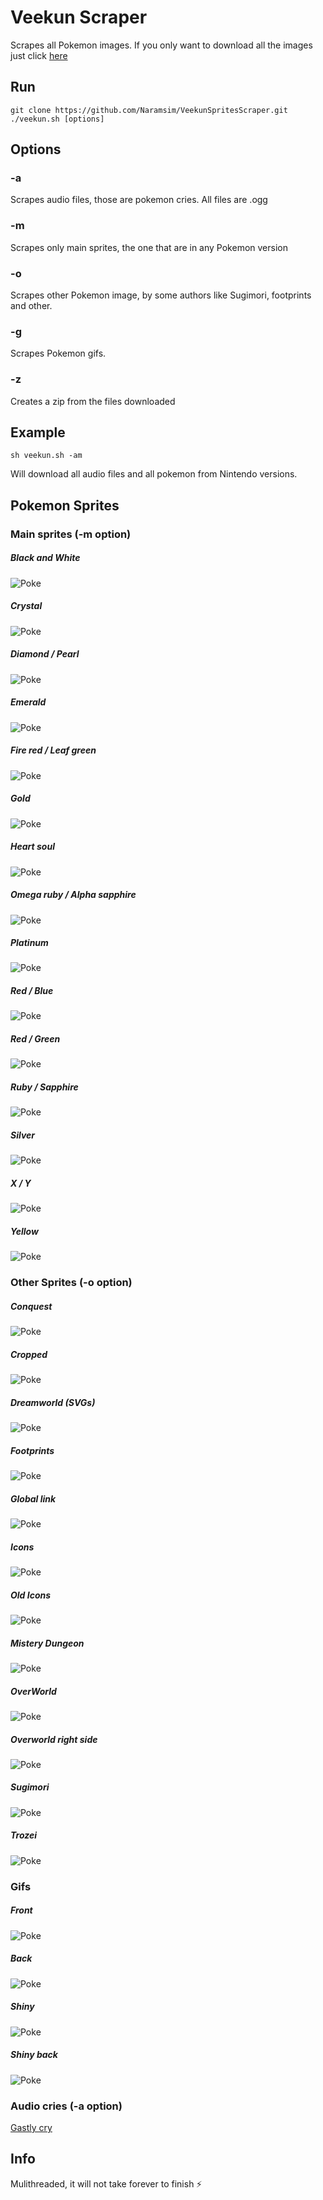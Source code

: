 # Veekun Scraper
Scrapes all Pokemon images. If you only want to download all the images just click [here](https://github.com/Naramsim/VeekunSpritesScraper/releases/latest)

## Run
```
git clone https://github.com/Naramsim/VeekunSpritesScraper.git
./veekun.sh [options]
```

## Options
### -a
Scrapes audio files, those are pokemon cries. All files are .ogg

### -m
Scrapes only main sprites, the one that are in any Pokemon version

### -o
Scrapes other Pokemon image, by some authors like Sugimori, footprints and other.

### -g
Scrapes Pokemon gifs.

### -z
Creates a zip from the files downloaded

## Example
```
sh veekun.sh -am
```
Will download all audio files and all pokemon from Nintendo versions.

## Pokemon Sprites
### Main sprites (-m option)
##### Black and White
![Poke](https://raw.githubusercontent.com/Naramsim/VeekunSpritesScraper/master/img/main/bw.png "Gastly")
##### Crystal
![Poke](https://raw.githubusercontent.com/Naramsim/VeekunSpritesScraper/master/img/main/crystal.png "Gastly")
##### Diamond / Pearl
![Poke](https://raw.githubusercontent.com/Naramsim/VeekunSpritesScraper/master/img/main/diamond_pearl.png "Gastly")
##### Emerald
![Poke](https://raw.githubusercontent.com/Naramsim/VeekunSpritesScraper/master/img/main/emerald.png "Gastly")
##### Fire red / Leaf green
![Poke](https://raw.githubusercontent.com/Naramsim/VeekunSpritesScraper/master/img/main/fire_leaf.png "Gastly")
##### Gold
![Poke](https://raw.githubusercontent.com/Naramsim/VeekunSpritesScraper/master/img/main/gold.png "Gastly")
##### Heart soul
![Poke](https://raw.githubusercontent.com/Naramsim/VeekunSpritesScraper/master/img/main/heart_soul.png "Gastly")
##### Omega ruby / Alpha sapphire
![Poke](https://raw.githubusercontent.com/Naramsim/VeekunSpritesScraper/master/img/main/omega_alpha.png "Gastly")
##### Platinum
![Poke](https://raw.githubusercontent.com/Naramsim/VeekunSpritesScraper/master/img/main/platinum.png "Gastly")
##### Red / Blue
![Poke](https://raw.githubusercontent.com/Naramsim/VeekunSpritesScraper/master/img/main/red_blue.png "Gastly")
##### Red / Green
![Poke](https://raw.githubusercontent.com/Naramsim/VeekunSpritesScraper/master/img/main/red_green.png "Gastly")
##### Ruby / Sapphire
![Poke](https://raw.githubusercontent.com/Naramsim/VeekunSpritesScraper/master/img/main/ruby_sapphire.png "Gastly")
##### Silver
![Poke](https://raw.githubusercontent.com/Naramsim/VeekunSpritesScraper/master/img/main/silver.png "Gastly")
##### X / Y
![Poke](https://raw.githubusercontent.com/Naramsim/VeekunSpritesScraper/master/img/main/x_y.png "Gastly")
##### Yellow
![Poke](https://raw.githubusercontent.com/Naramsim/VeekunSpritesScraper/master/img/main/yellow.png "Gastly")

### Other Sprites (-o option)
##### Conquest
![Poke](https://raw.githubusercontent.com/Naramsim/VeekunSpritesScraper/master/img/conquest.png "Gastly")
##### Cropped
![Poke](https://raw.githubusercontent.com/Naramsim/VeekunSpritesScraper/master/img/cropped.png "Gastly")
##### Dreamworld (SVGs)
![Poke](http://veekun.com/dex/media/pokemon/dream-world/92.svg "Gastly")
##### Footprints
![Poke](https://raw.githubusercontent.com/Naramsim/VeekunSpritesScraper/master/img/footprint_bulba.png "Bulbasaur")
##### Global link
![Poke](https://raw.githubusercontent.com/Naramsim/VeekunSpritesScraper/master/img/global_link.png "Gastly")
##### Icons
![Poke](https://raw.githubusercontent.com/Naramsim/VeekunSpritesScraper/master/img/icons.png "Gastly")
##### Old Icons
![Poke](https://raw.githubusercontent.com/Naramsim/VeekunSpritesScraper/master/img/icons_old.png "Gastly")
##### Mistery Dungeon
![Poke](https://raw.githubusercontent.com/Naramsim/VeekunSpritesScraper/master/img/mistery_dungeon.png "Gastly")
##### OverWorld
![Poke](https://raw.githubusercontent.com/Naramsim/VeekunSpritesScraper/master/img/over_world.png "Gastly")
##### Overworld right side
![Poke](https://raw.githubusercontent.com/Naramsim/VeekunSpritesScraper/master/img/overworld_right.png "Gastly")
##### Sugimori
![Poke](https://raw.githubusercontent.com/Naramsim/VeekunSpritesScraper/master/img/sugimori.png "Gastly")
##### Trozei
![Poke](https://raw.githubusercontent.com/Naramsim/VeekunSpritesScraper/master/img/trozei.gif "Gastly")

### Gifs
##### Front
![Poke](https://raw.githubusercontent.com/Naramsim/VeekunSpritesScraper/master/img/gif.gif "Gastly")
##### Back
![Poke](https://raw.githubusercontent.com/Naramsim/VeekunSpritesScraper/master/img/gif_back.gif "Gastly")
##### Shiny
![Poke](https://raw.githubusercontent.com/Naramsim/VeekunSpritesScraper/master/img/git_s.gif "Gastly")
##### Shiny back
![Poke](https://raw.githubusercontent.com/Naramsim/VeekunSpritesScraper/master/img/git_s_back.gif "Gastly")

### Audio cries (-a option)
[Gastly cry](http://veekun.com/dex/media/pokemon/cries/92.ogg)
## Info
Mulithreaded, it will not take forever to finish :zap:
